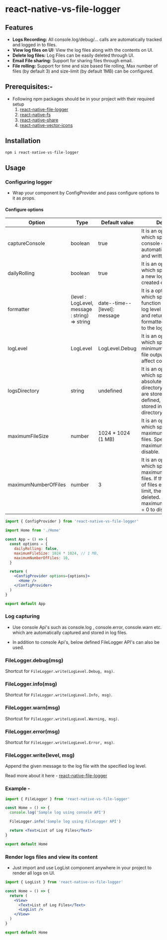 # react-native-vs-file-logger

## Features

- **Logs Recording:** All console.log/debug/... calls are automatically tracked and logged in to files.
- **View log files on UI:** View the log files along with the contents on UI.
- **Delete log files:** Log Files can be easily deleted through UI.
- **Email File sharing:** Support for sharing files through email.
- **File rolling:** Support for time and size based file rolling, Max number of files (by default 3) and size-limit (by default 1MB) can be configured.

## Prerequisites:-

- Following npm packages should be in your project with their required setup
  1. <a href="https://www.npmjs.com/package/react-native-file-logger">react-native-file-logger</a>
  2. <a href="https://www.npmjs.com/package/react-native-fs">react-native-fs</a>
  3. <a href="https://www.npmjs.com/package/react-native-share">react-native-share</a>
  4. <a href="https://www.npmjs.com/package/react-native-vector-icons"> react-native-vector-icons</a>

## Installation

```jsx
npm i react-native-vs-file-logger
```

## Usage

### Configuring logger

- Wrap your component by ConfigProvider and pass configure options to it as props.

#### Configure options

| Option               | Type                                           | Default value                | Description                                                                                                                                                                                       |
| -------------------- | ---------------------------------------------- | ---------------------------- | ------------------------------------------------------------------------------------------------------------------------------------------------------------------------------------------------- |
| captureConsole       | boolean                                        | true                         | It is an optional prop which specifies whether console calls should be automatically captured and written to a log file.                                                                          |
| dailyRolling         | boolean                                        | true                         | It is an optional prop which specifies whether a new log file should be created every day.                                                                                                        |
| formatter            | (level : LogLevel, message : string) => string | date--time--[level]: message | It is a optional prop which specifies a function that takes the log level and message and returns the formatted string to write to the log file.                                                  |
| logLevel             | LogLevel                                       | LogLevel.Debug               | It is an optional prop which specifies minimum log level for file output (it won't affect console output).                                                                                        |
| logsDirectory        | string                                         | undefined                    | It is an optional prop which specifies the absolute path of directory where log files are stored. If not defined, log files are stored in the cache directory of the app.                         |
| maximumFileSize      | number                                         | 1024 \* 1024 (1 MB)          | It is an optional prop which specifies the maximum size of log files. Specify maximumFileSize = 0 to disable.                                                                                     |
| maximumNumberOfFiles | number                                         | 3                            | It is an optional prop which specifies the maximum number of log files. If the total number of files exceeds this limit, the oldest file is deleted. Specify maximumNumberOfFiles = 0 to disable. |

```jsx
import { ConfigProvider } from 'react-native-vs-file-logger'

import Home from './Home'

const App = () => {
  const options = {
    dailyRolling: false,
    maximumFileSize: 1024 * 1024, // 1 MB,
    maximumNumberOfFiles: 10,
  }

  return (
    <ConfigProvider options={options}>
      <Home />
    </ConfigProvider>
  )
}

export default App
```

### Log capturing

- Use console Api's such as console.log , console.error, console.warn etc. which are automatically captured and stored in log files.

- In addition to console Api's, below defined FileLogger API's can also be used.

### FileLogger.debug(msg)

Shortcut for `FileLogger.write(LogLevel.Debug, msg)`.

### FileLogger.info(msg)

Shortcut for `FileLogger.write(LogLevel.Info, msg)`.

### FileLogger.warn(msg)

Shortcut for `FileLogger.write(LogLevel.Warning, msg)`.

### FileLogger.error(msg)

Shortcut for `FileLogger.write(LogLevel.Error, msg)`.

### FileLogger.write(level, msg)

Append the given message to the log file with the specified log level.

Read more about it here - <a href="https://www.npmjs.com/package/react-native-file-logger">react-native-file-logger</a>

### Example -

```jsx
import { FileLogger } from 'react-native-vs-file-logger'

const Home = () => {
  console.log('Sample log using console API')

  FileLogger.info('Sample log using FileLogger API')

  return <Text>List of Log Files</Text>
}

export default Home
```

### Render logs files and view its content

- Just import and use LogList component anywhere in your project to render all logs on UI.

```jsx
import { LogList } from 'react-native-vs-file-logger'

const Home = () => {
  return (
    <View>
      <Text>List of Log Files</Text>
      <LogList />
    </View>
  )
}

export default Home
```

